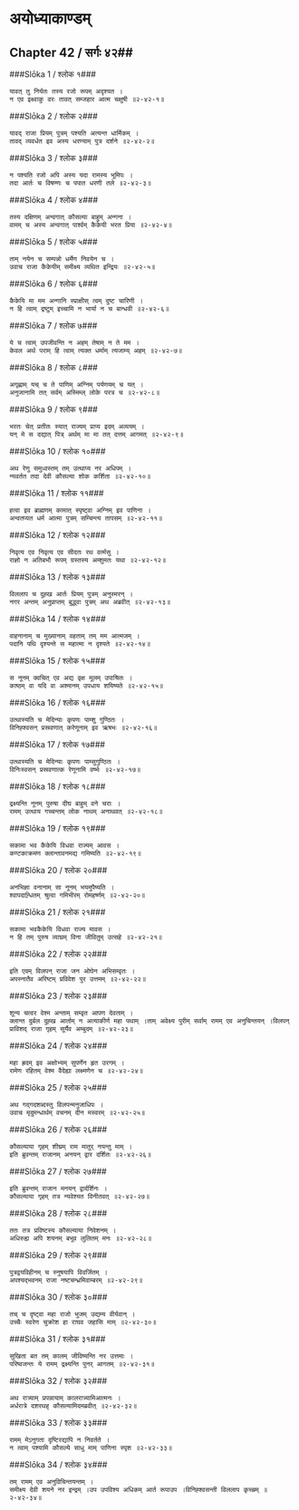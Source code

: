 अयोध्याकाण्डम्
===============================


## Chapter 42  / सर्गः ४२##


###Slōka 1 / श्लोक १###


    यावत् तु निर्यतः तस्य रजो रूपम् अदृश्यत ।
    न एव इक्ष्वाकु वरः तावत् सम्जहार आत्म चक्षुषी ॥२-४२-१॥


###Slōka 2 / श्लोक २###


    यावद् राजा प्रियम् पुत्रम् पश्यति अत्यन्त धार्मिकम् ।
    तावद् व्यवर्धत इव अस्य धरण्याम् पुत्र दर्शने ॥२-४२-२॥


###Slōka 3 / श्लोक ३###


    न पश्यति रजो अपि अस्य यदा रामस्य भूमिपः ।
    तदा आर्तः च विषण्णः च पपात धरणी तले ॥२-४२-३॥


###Slōka 4 / श्लोक ४###


    तस्य दक्षिणम् अन्वगात् कौसल्या बाहुम् अन्गना ।
    वामम् च अस्य अन्वगात् पार्श्वम् कैकेयी भरत प्रिया ॥२-४२-४॥


###Slōka 5 / श्लोक ५###


    ताम् नयेन च सम्पन्नो धर्मेण निवयेन च ।
    उवाच राजा कैकेयीम् समीक्ष्य व्यथित इन्द्रियः ॥२-४२-५॥


###Slōka 6 / श्लोक ६###


    कैकेयि मा मम अन्गानि स्प्राक्षीस् त्वम् दुष्ट चारिणी ।
    न हि त्वाम् द्रष्टुम् इच्चामि न भार्या न च बान्धवी ॥२-४२-६॥


###Slōka 7 / श्लोक ७###


    ये च त्वाम् उपजीवन्ति न अहम् तेषाम् न ते मम ।
    केवल अर्थ पराम् हि त्वाम् त्यक्त धर्माम् त्यजाम्य् अहम् ॥२-४२-७॥


###Slōka 8 / श्लोक ८###


    अगृह्णाम् यच् च ते पाणिम् अग्निम् पर्यणयम् च यत् ।
    अनुजानामि तत् सर्वम् अस्मिम्ल् लोके परत्र च ॥२-४२-८॥


###Slōka 9 / श्लोक ९###


    भरतः चेत् प्रतीतः स्यात् राज्यम् प्राप्य इदम् अव्ययम् ।
    यन् मे स दद्यात् पित्र् अर्थम् मा मा तत् दत्तम् आगमत् ॥२-४२-९॥


###Slōka 10 / श्लोक १०###


    अथ रेणु समुध्वस्तम् तम् उत्थाप्य नर अधिपम् ।
    न्यवर्तत तदा देवी कौसल्या शोक कर्शिता ॥२-४२-१०॥


###Slōka 11 / श्लोक ११###


    हत्वा इव ब्राह्मणम् कामात् स्पृष्ट्वा अग्निम् इव पाणिना ।
    अन्वतप्यत धर्म आत्मा पुत्रम् सम्चिन्त्य तापसम् ॥२-४२-११॥


###Slōka 12 / श्लोक १२###


    निवृत्य एव निवृत्य एव सीदतः रथ वर्त्मसु ।
    राज्ञो न अतिबभौ रूपम् ग्रस्तस्य अम्शुमतः यथा ॥२-४२-१२॥


###Slōka 13 / श्लोक १३###


    विललाप च दुह्ख आर्तः प्रियम् पुत्रम् अनुस्मरन् ।
    नगर अन्तम् अनुप्राप्तम् बुद्ध्वा पुत्रम् अथ अब्रवीत् ॥२-४२-१३॥


###Slōka 14 / श्लोक १४###


    वाहनानाम् च मुख्यानाम् वहताम् तम् मम आत्मजम् ।
    पदानि पथि दृश्यन्ते स महात्मा न दृश्यते ॥२-४२-१४॥


###Slōka 15 / श्लोक १५###


    स नूनम् क्वचित् एव अद्य वृक्ष मूलम् उपाश्रितः ।
    काष्ठम् वा यदि वा अश्मानम् उपधाय शयिष्यते ॥२-४२-१५॥


###Slōka 16 / श्लोक १६###


    उत्थास्यति च मेदिन्याः कृपणः पाम्शु गुण्ठितः ।
    विनिह्श्वसन् प्रस्रवणात् करेणूनाम् इव ऋषभः ॥२-४२-१६॥


###Slōka 17 / श्लोक १७###


    उत्थास्यति च मेदिन्याः कृपणः पाम्सुगुण्ठितः ।
    विनिःस्वसन् प्रस्रवणात्क रेणूनामि वर्ष्भः ॥२-४२-१७॥


###Slōka 18 / श्लोक १८###


    द्रक्ष्यन्ति नूनम् पुरुषा दीघ बाहुम् वने चराः ।
    रामम् उत्थाय गच्चन्तम् लोक नाथम् अनाथवत् ॥२-४२-१८॥


###Slōka 19 / श्लोक १९###


    सकामा भव कैकेयि विधवा राज्यम् आवस ।
    कण्टकाक्रमण क्लान्तावनमद्य गमिष्यति ॥२-४२-१९॥


###Slōka 20 / श्लोक २०###


    अनभिज्ञा वनानाम् सा नूनम् भयमुपैष्यति ।
    श्वापदान्र्धितम् श्रुत्वा गमिभीरम् रोमहर्ष्णम् ॥२-४२-२०॥


###Slōka 21 / श्लोक २१###


    सकामा भवकैकेयि विधवा राज्य मावस ।
    न हि तम् पुरुष व्याघ्रम् विना जीवितुम् उत्सहे ॥२-४२-२१॥


###Slōka 22 / श्लोक २२###


    इति एवम् विलपन् राजा जन ओघेन अभिसम्वृतः ।
    अपस्नातैव अरिष्टम् प्रविवेश पुर उत्तमम् ॥२-४२-२२॥


###Slōka 23 / श्लोक २३###


    शून्य चत्वर वेश्म अन्ताम् सम्वृत आपण देवताम् ।
    क्लान्त दुर्बल दुह्ख आर्ताम् न अत्याकीर्ण महा पथाम् ।ताम् अवेक्ष्य पुरीम् सर्वाम् रामम् एव अनुचिन्तयन् ।विलपन् प्राविशद् राजा गृहम् सूर्यैव अम्बुदम् ॥२-४२-२३॥


###Slōka 24 / श्लोक २४###


    महा ह्रदम् इव अक्षोभ्यम् सुपर्णेन हृत उरगम् ।
    रामेण रहितम् वेश्म वैदेह्या लक्ष्मणेन च ॥२-४२-२४॥


###Slōka 25 / श्लोक २५###


    अथ गद्गदशब्दस्तु विलपन्मनुजाधिपः ।
    उवाच मृदुमन्धार्थम् वचनम् दीन मस्वरम् ॥२-४२-२५॥


###Slōka 26 / श्लोक २६###


    कौसल्याया गृहम् शीघ्रम् राम मातुर् नयन्तु माम् ।
    इति ब्रुवन्तम् राजानम् अनयन् द्वार दर्शितः ॥२-४२-२६॥


###Slōka 27 / श्लोक २७###


    इति ब्रुवन्तम् राजान मनयन् द्वार्दर्शिनः ।
    कौसल्याया गृहम् तत्र न्यवेश्यत विनीतवत् ॥२-४२-२७॥


###Slōka 28 / श्लोक २८###


    ततः तत्र प्रविष्टस्य कौसल्याया निवेशनम् ।
    अधिरुह्य अपि शयनम् बभूव लुलितम् मनः ॥२-४२-२८॥


###Slōka 29 / श्लोक २९###


    पुत्रद्वयविहीनम् च स्नुषयापि विवर्जितम् ।
    अपश्यद्भवनम् राजा नष्टचन्ध्रमिवाम्बरम् ॥२-४२-२९॥


###Slōka 30 / श्लोक ३०###


    तच् च दृष्ट्वा महा राजो भुजम् उद्यम्य वीर्यवान् ।
    उच्चैः स्वरेण चुक्रोश हा राघव जहासि माम् ॥२-४२-३०॥


###Slōka 31 / श्लोक ३१###


    सुखिता बत तम् कालम् जीविष्यन्ति नर उत्तमाः ।
    परिष्वजन्तः ये रामम् द्रक्ष्यन्ति पुनर् आगतम् ॥२-४२-३१॥


###Slōka 32 / श्लोक ३२###


    अथ रात्र्याम् प्रपन्नायाम् कालरात्र्यामिआत्मनः ।
    अर्धरात्रे दशरथह् कौसल्यामिदमब्रवीत् ॥२-४२-३२॥


###Slōka 33 / श्लोक ३३###


    रामम् मेऽनुगता दृष्टिरद्यापि न निवर्तते ।
    न त्वाम् पश्यामि कौसल्ये साधु माम् पाणिना स्पृश ॥२-४२-३३॥


###Slōka 34 / श्लोक ३४###


    तम् रामम् एव अनुविचिन्तयन्तम् ।
    समीक्ष्य देवी शयने नर इन्द्रम् ।उप उपविश्य अधिकम् आर्त रूपाउप ।विनिह्श्वसन्ती विललाप कृच्च्रम् ॥२-४२-३४॥


